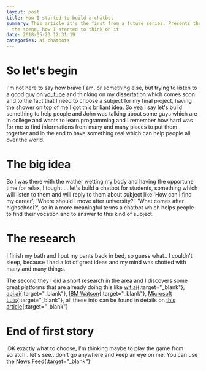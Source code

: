 ```yaml
---
layout: post
title: How I started to build a chatbot
summary: This article it's the first from a future series. Presents the idea behind
  the scene, how I started to think on it
date: 2018-05-23 12:31:19
categories: ai chatbots
---
```


# So let's begin

I'm not here to say how brave I am. or something else, but trying to listen to a good guy on [youtube](https://www.youtube.com/channel/UCFh7FvnJ_0sVP4V0rZe6AaA) and thinking on my dissertation which comes soon and to the fact that I need to choose a subject for my final project, having the shower on top of me I got this briliant idea. So yea I say let's build something to help people and John was talking about some guys which are in college and wants to learn programming and I remember how hard was for me to find informations from many and many places to put them together and in the end to have something real which can help people all over the world.

# The big idea

So I was there with the wather wetting my body and having the opportune time for relax, I tought ... let's build a chatbot for students, something which will listen to them and will reply to them about subject like 'How can I find my career', 'Where should I move after university?', 'What comes after highschool?', so in a more meaningful terms a chatbot which helps people to find their vocation and to answer to this kind of subject.

# The research

I finish my bath and I put my pants back in bed, so guess what.. I couldn't sleep, because I had a lot of great ideas and my mind was shotted with many and many things.

The second they I did a short research in the area and I discovers some great platforms that are already doing this like [wit.ai](http://wit.ai){:target="_blank"}, [api.ai](http://api.ai){:target="_blank"}, [IBM Watson](https://www.ibm.com/watson/){:target="_blank"}, [Microsoft Luis](https://www.luis.ai/){:target="_blank"}, all these info can be found in details on [this article](https://medium.com/@abraham.kang/understanding-the-differences-between-alexa-api-ai-wit-ai-and-luis-cortana-2404ece0977c){:target="_blank"}

# End of first story

IDK exactly what to choose, I'm thinking maybe to play the game from scratch.. let's see.. don't go anywhere and keep an eye on me. You can use the [News Feed](/feed.xml){:target="_blank"}